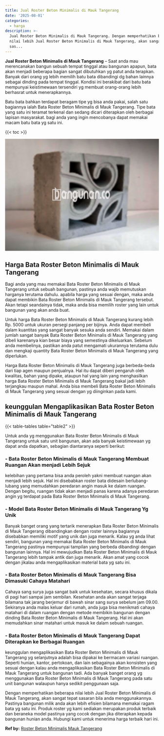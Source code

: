 ```yaml
---
title: Jual Roster Beton Minimalis di Mauk Tangerang
date: '2025-08-01'
categories:
  - harga
description: >-
  Jual Roster Beton Minimalis di Mauk Tangerang. Dengan memperhatikan beberapa
  nilai lebih Jual Roster Beton Minimalis di Mauk Tangerang, akan sangat tepat
  sas...
---
```


**Jual Roster Beton Minimalis di Mauk Tangerang** – Saat anda mau merencanakan bangun sebuah tempat tinggal atau bangunan apapun, bata akan menjadi beberapa bagian sangat dibutuhkan yg patut anda terapkan. Banyak dari orang yg lebih memilih batu bata dibandingi dg bahan lainnya sebagai dinding pada tempat tinggal. Kondisi ini berakibat dari batu bata mempunyai keistimewaan tersendiri yg membuat orang-orang lebih berhasrat untuk menerapkannya.

Batu bata bahkan terdapat beragam tipe yg bisa anda pakai, salah satu bagiannya ialah Bata Roster Beton Minimalis di Mauk Tangerang. Tipe bata yang satu ini teramat terkenal dan sedang dicari diterapkan oleh berbagai lapisan masyarakat. bagi anda yang ingin mencobanya dapat memakai macam batu bata yg satu ini.

{{< toc >}}

![Jual Roster Beton Minimalis di Mauk Tangerang](/images/bata-roster-minimalis-16.png)

## Harga Bata Roster Beton Minimalis di Mauk Tangerang

Bagi anda yang mau memakai Bata Roster Beton Minimalis di Mauk Tangerang untuk sebuah bangunan, pastinya anda wajib memutuskan harganya terutama dahulu. apabila harga yang sesuai dengan, maka anda dapat membikin Bata Roster Beton Minimalis di Mauk Tangerang tersebut. Akan tetapi seandainya tidak, maka anda bisa memilih roster yang lain untuk bangunan yang akan anda buat.

Untuk harga Bata Roster Beton Minimalis di Mauk Tangerang kurang lebih Rp. 5000 untuk ukuran persegi panjang per bijinya. Anda dapat membeli dalam kuantitas yang sangat banyak sesuka anda sendiri. Memakai dalam jumlah sangat banyak Bata Roster Beton Minimalis di Mauk Tangerang yang dibeli karenanya kian besar biaya yang semestinya dikeluarkan. Sebelum anda membelinya, pastikan anda patut mengamati ukurannya terutama dulu dan mengkaji quantity Bata Roster Beton Minimalis di Mauk Tangerang yang diperlukan.

Harga Bata Roster Beton Minimalis di Mauk Tangerang juga berbeda-beda dari tiap agen maupun penjualnya. Hal itu dapat diberi pengaruh oleh kwalitas, bahan yang dipake, ataupun hal yang lain yang menghasilkan harga Bata Roster Beton Minimalis di Mauk Tangerang bakal jadi lebih terjangkau maupun mahal. Anda bisa membeli Bata Roster Beton Minimalis di Mauk Tangerang yang sesuai dengan yg diinginkan pada kami.

## keunggulan Mengaplikasikan Bata Roster Beton Minimalis di Mauk Tangerang

{{< table-tables table="table2" >}}

Untuk anda yg menggunakan Bata Roster Beton Minimalis di Mauk Tangerang untuk satu unit bangunan, akan ada banyak keistimewaan yg dapat anda dapatkan, sebagian diantaranya seperti berikut:

### \- Bata Roster Beton Minimalis di Mauk Tangerang Membuat Ruangan Akan menjadi Lebih Sejuk

kelebihan yang pertama bisa anda peroleh yakni membuat ruangan akan menjadi lebih sejuk. Hal ini disebabkan roster bata didesain berlubang-lubang yang memudahkan peredaran angin masuk ke dalam ruangan. Dengan begitu, ruangan tidak akan menjadi panas karena adanya peredaran angin yg terdapat pada Bata Roster Beton Minimalis di Mauk Tangerang.

### \- Model Bata Roster Beton Minimalis di Mauk Tangerang Yg Unik

Banyak banget orang yang tertarik menerapkan Bata Roster Beton Minimalis di Mauk Tangerang dibandingkan dengan roster lainnya bagiannya disebabkan memiliki motif yang unik dan juga menarik. Kalau yg anda lihat sendiri, bangunan yang memakai Bata Roster Beton Minimalis di Mauk Tangerang pastinya mempunyai tampilan yang berbeda dibandingi dengan bangunan lainnya. Hal ini mewujudkan Bata Roster Beton Minimalis di Mauk Tangerang lebih tampak antik dan juga menarik. Akan amat yang cocok dengan jikalau anda mengaplikasikan material bata yg satu ini.

### \- Bata Roster Beton Minimalis di Mauk Tangerang Bisa Dimasuki Cahaya Matahari

Cahaya sang surya juga sangat baik untuk kesehatan, secara khusus dikala di pagi hari sampai jam sembilan. Kesehatan anda akan sangat terjaga bilamana tak jarang berjemur di bawah sinar sang surya sebelum jam 09.00. Sekiranya anda malas keluar dari rumah, anda juga bisa menikmati cahaya matahari di dalam ruangan dengan metode membikin bangunan dengan dinding Bata Roster Beton Minimalis di Mauk Tangerang. Hal ini akan memudahkan sinar matahari untuk masuk ke dalam sebuah ruangan.

### \- Bata Roster Beton Minimalis di Mauk Tangerang Dapat Diterapkan ke Berbagai Ruangan

keunggulan mengaplikasikan Bata Roster Beton Minimalis di Mauk Tangerang yg selanjutnya adalah bisa dipakai ke bermacam variasi ruangan. Seperti hunian, kantor, pertokoan, dan lain sebagainya akan konsisten yang sesuai dengan kalau anda mengaplikasikan Bata Roster Beton Minimalis di Mauk Tangerang untuk bangunan tadi. Ada banyak banget orang yg menggunakan Bata Roster Beton Minimalis di Mauk Tangerang pada satu unit bangunan walaupun hanya sedikit penggunaan saja.

Dengan memperhatikan beberapa nilai lebih Jual Roster Beton Minimalis di Mauk Tangerang, akan sangat tepat sasaran bila anda menggunakannya. Pastinya bangunan milik anda akan lebih efisien bilamana memakai ragam bata yg satu ini. Produk roster yg kami sediakan merupakan produk terbaik dan beraneka model pastinya yang cocok dengan jika diterapkan kepada bangunan hunian anda. Hubungi kami untuk menerima harga terbaik hari ini.

**Ref by:** [Roster Beton Minimalis Mauk Tangerang](https://id.wikipedia.org/wiki/Roster)

